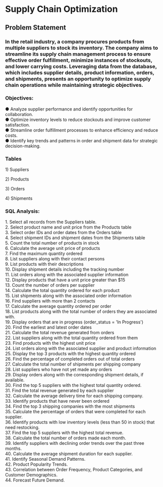 <h1>Supply Chain Optimization</h1>
<h2>Problem Statement</h2>
<h3>In the retail industry, a company procures products from multiple suppliers to stock its inventory. The company aims to streamline its supply chain management process to ensure effective order fulfillment, minimize instances of stockouts, and lower carrying costs. Leveraging data from the database, which includes supplier details, product information, orders, and shipments, presents an opportunity to optimize supply chain operations while maintaining strategic objectives.</h3>

<h3>Objectives:</h3>
<p>● Analyze supplier performance and identify opportunities for collaboration.</br>
● Optimize inventory levels to reduce stockouts and improve customer satisfaction.</br>
● Streamline order fulfillment processes to enhance efficiency and reduce costs.</br>
● Identify key trends and patterns in order and shipment data for strategic decision-making.</p>

<h3>Tables</h3>
<p>1) Suppliers</p>
<p>2) Products</p>
<p>3) Orders</p>
<p>4) Shipments</p>

<h3>SQL Analysis:</h3>
<p>1. Select all records from the Suppliers table.</br>
2. Select product name and unit price from the Products table</br>
3. Select order IDs and order dates from the Orders table</br>
4. Select shipment IDs and shipment dates from the Shipments table</br>
5. Count the total number of products in stock</br>
6. Calculate the average unit price of products</br>
7. Find the maximum quantity ordered</br>
8. List suppliers along with their contact persons</br>
9. List products with their descriptions</br>
10. Display shipment details including the tracking number</br>
11. List orders along with the associated supplier information</br>
12. Display products that have a unit price greater than $15</br>
13. Count the number of orders per supplier</br>
14. Calculate the total quantity ordered for each product</br>
15. List shipments along with the associated order information</br>
16. Find suppliers with more than 2 contacts</br>
17. Calculate the average quantity ordered per order</br>
18. List products along with the total number of orders they are associated with.</br>
19. Display orders that are in progress (order_status = 'In Progress')</br>
20. Find the earliest and latest order dates</br>
21. Calculate the total revenue generated from orders</br>
22. List suppliers along with the total quantity ordered from them</br>
23. Find products with the highest unit price</br>
24. List orders along with the associated supplier and product information</br>
25. Display the top 3 products with the highest quantity ordered</br>
26. Find the percentage of completed orders out of total orders</br>
27. Calculate the total number of shipments per shipping company</br>
28. List suppliers who have not yet made any orders</br>
29. Display orders along with the corresponding shipment details, if available.</br>
30. Find the top 5 suppliers with the highest total quantity ordered.</br>
31. Find the total revenue generated by each supplier</br>
32. Calculate the average delivery time for each shipping company.</br>
33. Identify products that have never been ordered</br>
34. Find the top 3 shipping companies with the most shipments</br>
35. Calculate the percentage of orders that were completed for each supplier.</br>
36. Identify products with low inventory levels (less than 50 in stock) that need restocking.</br>
37. Find the top 5 suppliers with the highest total revenue.</br>
38. Calculate the total number of orders made each month.</br>
39. Identify suppliers with declining order trends over the past three months.</br>
40. Calculate the average shipment duration for each supplier.</br>
41. Identify Seasonal Demand Patterns.</br>
42. Product Popularity Trends.</br>
43. Correlation between Order Frequency, Product Categories, and Customer Demographics.</br>
44. Forecast Future Demand.</br>
</p>
